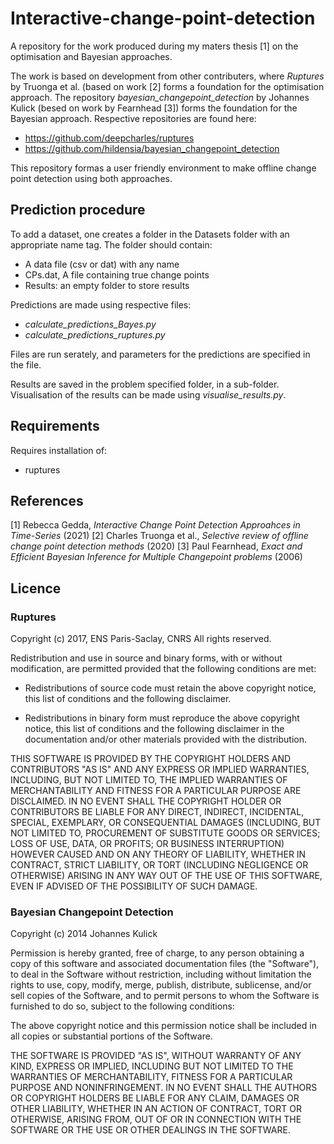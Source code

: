 # Interactive-change-point-detection
A repository for the work produced during my maters thesis [1] on the optimisation and Bayesian approaches. 

The work is based on development from other contributers, where _Ruptures_ by Truonga et al. (based on work [2] forms a foundation for the optimisation approach. The repository 
_bayesian_changepoint_detection_ by Johannes Kulick (besed on work by Fearnhead [3]) forms the foundation for the Bayesian approach.
Respective repositories are found here:
- https://github.com/deepcharles/ruptures
- https://github.com/hildensia/bayesian_changepoint_detection

This repository formas a user friendly environment to make offline change point detection using both approaches.

## Prediction procedure
To add a dataset, one creates a folder in the Datasets folder with an appropriate name tag. 
The folder should contain:
- A data file (csv or dat) with any name
- CPs.dat, A file containing true change points
- Results: an empty folder to store results

Predictions are made using respective files:
- _calculate_predictions_Bayes.py_
- _calculate_predictions_ruptures.py_

Files are run serately, and parameters for the predictions are specified in the file.

Results are saved in the problem specified folder, in a sub-folder. 
Visualisation of the results can be made using _visualise_results.py_.

## Requirements
Requires installation of:
- ruptures

## References
[1] Rebecca Gedda, _Interactive Change Point Detection Approahces in Time-Series_ (2021)
[2] Charles Truonga  et al.,  _Selective  review  of  offline  change  point  detection methods_ (2020)
[3] Paul Fearnhead, _Exact and Efficient Bayesian Inference for Multiple Changepoint problems_ (2006)

## Licence


### Ruptures
Copyright (c) 2017, ENS Paris-Saclay, CNRS
All rights reserved.

Redistribution and use in source and binary forms, with or without
modification, are permitted provided that the following conditions are met:

* Redistributions of source code must retain the above copyright notice, this
  list of conditions and the following disclaimer.

* Redistributions in binary form must reproduce the above copyright notice,
  this list of conditions and the following disclaimer in the documentation
  and/or other materials provided with the distribution.

THIS SOFTWARE IS PROVIDED BY THE COPYRIGHT HOLDERS AND CONTRIBUTORS "AS IS"
AND ANY EXPRESS OR IMPLIED WARRANTIES, INCLUDING, BUT NOT LIMITED TO, THE
IMPLIED WARRANTIES OF MERCHANTABILITY AND FITNESS FOR A PARTICULAR PURPOSE ARE
DISCLAIMED. IN NO EVENT SHALL THE COPYRIGHT HOLDER OR CONTRIBUTORS BE LIABLE
FOR ANY DIRECT, INDIRECT, INCIDENTAL, SPECIAL, EXEMPLARY, OR CONSEQUENTIAL
DAMAGES (INCLUDING, BUT NOT LIMITED TO, PROCUREMENT OF SUBSTITUTE GOODS OR
SERVICES; LOSS OF USE, DATA, OR PROFITS; OR BUSINESS INTERRUPTION) HOWEVER
CAUSED AND ON ANY THEORY OF LIABILITY, WHETHER IN CONTRACT, STRICT LIABILITY,
OR TORT (INCLUDING NEGLIGENCE OR OTHERWISE) ARISING IN ANY WAY OUT OF THE USE
OF THIS SOFTWARE, EVEN IF ADVISED OF THE POSSIBILITY OF SUCH DAMAGE.

### Bayesian Changepoint Detection
Copyright (c) 2014 Johannes Kulick

Permission is hereby granted, free of charge, to any person obtaining a copy
of this software and associated documentation files (the "Software"), to deal
in the Software without restriction, including without limitation the rights
to use, copy, modify, merge, publish, distribute, sublicense, and/or sell
copies of the Software, and to permit persons to whom the Software is
furnished to do so, subject to the following conditions:

The above copyright notice and this permission notice shall be included in all
copies or substantial portions of the Software.

THE SOFTWARE IS PROVIDED "AS IS", WITHOUT WARRANTY OF ANY KIND, EXPRESS OR
IMPLIED, INCLUDING BUT NOT LIMITED TO THE WARRANTIES OF MERCHANTABILITY,
FITNESS FOR A PARTICULAR PURPOSE AND NONINFRINGEMENT. IN NO EVENT SHALL THE
AUTHORS OR COPYRIGHT HOLDERS BE LIABLE FOR ANY CLAIM, DAMAGES OR OTHER
LIABILITY, WHETHER IN AN ACTION OF CONTRACT, TORT OR OTHERWISE, ARISING FROM,
OUT OF OR IN CONNECTION WITH THE SOFTWARE OR THE USE OR OTHER DEALINGS IN THE
SOFTWARE.

